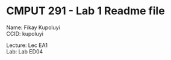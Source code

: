 # CMPUT 291 - Lab 1 Readme file
Name: Fikay Kupoluyi  
CCID: kupoluyi

Lecture: Lec EA1  
Lab: Lab ED04

